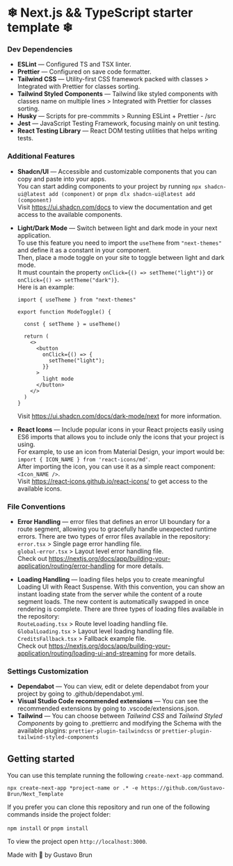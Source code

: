 # ❄ Next.js && TypeScript starter template ❄

### Dev Dependencies

- **ESLint** — Configured TS and TSX linter.
- **Prettier** — Configured on save code formatter.
- **Tailwind CSS** — Utility-first CSS framework packed with classes > Integrated with Prettier for classes sorting.
- **Tailwind Styled Components** — Tailwind like styled components with classes name on multiple lines > Integrated with Prettier for classes sorting.
- **Husky** — Scripts for pre-commmits > Running ESLint + Prettier - /src
- **Jest** — JavaScript Testing Framework, focusing mainly on unit testing.
- **React Testing Library** — React DOM testing utilities that helps writing tests.

### Additional Features

- **Shadcn/UI** — Accessible and customizable components that you can copy and paste into your apps.  
  You can start adding components to your project by running `npx shadcn-ui@latest add (component)` or `pnpm dlx shadcn-ui@latest add (component)`  
  Visit https://ui.shadcn.com/docs to view the documentation and get access to the available components.
- **Light/Dark Mode** — Switch between light and dark mode in your next application.  
   To use this feature you need to import the `useTheme` from `"next-themes"` and define it as a constant in your component.  
   Then, place a mode toggle on your site to toggle between light and dark mode.  
   It must countain the property `onClick={() => setTheme("light")}` or `onClick={() => setTheme("dark")}`.  
  Here is an example:

  ```
  import { useTheme } from "next-themes"

  export function ModeToggle() {

    const { setTheme } = useTheme()

    return (
      <>
        <button
          onClick={() => {
            setTheme("light");
          }}
        >
          light mode
        </button>
      </>
    )
  }
  ```

  Visit https://ui.shadcn.com/docs/dark-mode/next for more information.

- **React Icons** — Include popular icons in your React projects easily using ES6 imports that allows you to include only the icons that your project is using.  
  For example, to use an icon from Material Design, your import would be:  
  `import { ICON_NAME } from 'react-icons/md'`.  
  After importing the icon, you can use it as a simple react component:  
  `<Icon_NAME />`.  
  Visit https://react-icons.github.io/react-icons/ to get access to the available icons.

### File Conventions

- **Error Handling** — error files that defines an error UI boundary for a route segment, allowing you to gracefully handle unexpected runtime errors. There are two types of error files available in the repository:  
  `error.tsx` > Single page error handling file.  
  `global-error.tsx` > Layout level error handling file.  
  Check out https://nextjs.org/docs/app/building-your-application/routing/error-handling for more details.

- **Loading Handling** — loading files helps you to create meaningful Loading UI with React Suspense. With this convention, you can show an instant loading state from the server while the content of a route segment loads. The new content is automatically swapped in once rendering is complete. There are three types of loading files available in the repository:  
  `RouteLoading.tsx` > Route level loading handling file.  
  `GlobalLoading.tsx` > Layout level loading handling file.  
  `CreditsFallback.tsx` > Fallback example file.  
  Check out https://nextjs.org/docs/app/building-your-application/routing/loading-ui-and-streaming for more details.

### Settings Customization

- **Dependabot** — You can view, edit or delete dependabot from your project by going to .github/dependabot.yml.
- **Visual Studio Code recommended extensions** — You can see the recommended extensions by going to .vscode/extensions.json.
- **Tailwind** — You can choose between _Tailwind CSS_ and _Tailwind Styled Components_ by going to .prettierrc and modifying the Schema with the available plugins: `prettier-plugin-tailwindcss` or `prettier-plugin-tailwind-styled-components`

## Getting started

You can use this template running the following `create-next-app` command.

```
npx create-next-app *project-name or .* -e https://github.com/Gustavo-Brun/Next_Template
```

If you prefer you can clone this repository and run one of the following commands inside the project folder:

`npm install` or `pnpm install`

To view the project open `http://localhost:3000`.

Made with 💙 by Gustavo Brun
